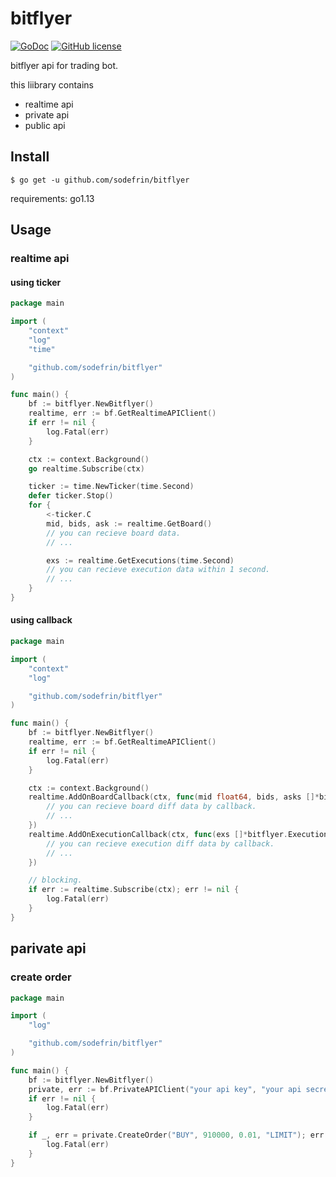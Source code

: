 # bitflyer

[![GoDoc](https://godoc.org/github.com/sodefrin/bitflyer?status.svg)](https://godoc.org/github.com/sodefrin/bitflyer)
[![GitHub license](https://img.shields.io/badge/license-MIT-blue.svg)](https://raw.githubusercontent.com/sodefrin/bitflyer/master/LICENSE)

bitflyer api for trading bot.

this liibrary contains

- realtime api
- private api
- public api

## Install

```
$ go get -u github.com/sodefrin/bitflyer
```

requirements: go1.13

## Usage

### realtime api

#### using ticker

```go
package main

import (
	"context"
	"log"
	"time"

	"github.com/sodefrin/bitflyer"
)

func main() {
	bf := bitflyer.NewBitflyer()
	realtime, err := bf.GetRealtimeAPIClient()
	if err != nil {
		log.Fatal(err)
	}

	ctx := context.Background()
	go realtime.Subscribe(ctx)

	ticker := time.NewTicker(time.Second)
	defer ticker.Stop()
	for {
		<-ticker.C
		mid, bids, ask := realtime.GetBoard()
		// you can recieve board data.
		// ...

		exs := realtime.GetExecutions(time.Second)
		// you can recieve execution data within 1 second.
		// ...
	}
}
```

#### using callback

```go
package main

import (
	"context"
	"log"

	"github.com/sodefrin/bitflyer"
)

func main() {
	bf := bitflyer.NewBitflyer()
	realtime, err := bf.GetRealtimeAPIClient()
	if err != nil {
		log.Fatal(err)
	}

	ctx := context.Background()
	realtime.AddOnBoardCallback(ctx, func(mid float64, bids, asks []*bitflyer.Price) {
		// you can recieve board diff data by callback.
		// ...
	})
	realtime.AddOnExecutionCallback(ctx, func(exs []*bitflyer.Execution) {
		// you can recieve execution diff data by callback.
		// ...
	})

	// blocking.
	if err := realtime.Subscribe(ctx); err != nil {
		log.Fatal(err)
	}
}
```

## parivate api

### create order

```go
package main

import (
	"log"

	"github.com/sodefrin/bitflyer"
)

func main() {
	bf := bitflyer.NewBitflyer()
	private, err := bf.PrivateAPIClient("your api key", "your api secret")
	if err != nil {
		log.Fatal(err)
	}

	if _, err = private.CreateOrder("BUY", 910000, 0.01, "LIMIT"); err != nil {
		log.Fatal(err)
	}
}
```
